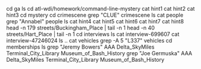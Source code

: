 cd ga
ls
cd atl-wdi/homework/command-line-mystery
cat hint1
cat hint2
cat hint3
cd mystery
cd crimescene
grep "CLUE" crimescene
ls
cat people
grep "Annabel" people
ls
cat hint4
cat hint5
cat hint6
cat hint7
cat hint8
head -n 179 streets/Buckingham_Place | tail -n 1
head -n 40 streets/Hart_Place | tail -n 1
cd interviews
ls
cat interview-699607
cat interview-47246024
ls ..
cat vehicles
grep -A 5 "L337" vehicles
cd memberships
ls
grep "Jeremy Bowers" AAA Delta_SkyMiles Terminal_City_Library Museum_of_Bash_History
grep "Joe Germuska" AAA Delta_SkyMiles Terminal_City_Library Museum_of_Bash_History
